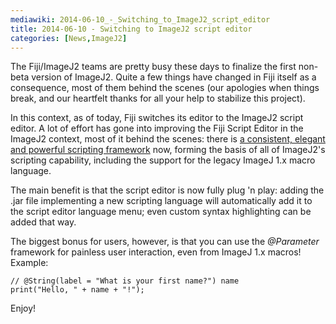 ```yaml
---
mediawiki: 2014-06-10_-_Switching_to_ImageJ2_script_editor
title: 2014-06-10 - Switching to ImageJ2 script editor
categories: [News,ImageJ2]
---
```


The Fiji/ImageJ2 teams are pretty busy these days to finalize the first non-beta version of ImageJ2. Quite a few things have changed in Fiji itself as a consequence, most of them behind the scenes (our apologies when things break, and our heartfelt thanks for all your help to stabilize this project).

In this context, as of today, Fiji switches its editor to the ImageJ2 script editor. A lot of effort has gone into improving the Fiji Script Editor in the ImageJ2 context, most of it behind the scenes: there is [a consistent, elegant and powerful scripting framework](http://jenkins.imagej.net/job/SciJava-common-javadoc/javadoc/org/scijava/script/package-frame.html) now, forming the basis of all of ImageJ2's scripting capability, including the support for the legacy ImageJ 1.x macro language.

The main benefit is that the script editor is now fully plug 'n play: adding the .jar file implementing a new scripting language will automatically add it to the script editor language menu; even custom syntax highlighting can be added that way.

The biggest bonus for users, however, is that you can use the *@Parameter* framework for painless user interaction, even from ImageJ 1.x macros! Example:

    // @String(label = "What is your first name?") name
    print("Hello, " + name + "!");

Enjoy!

 
